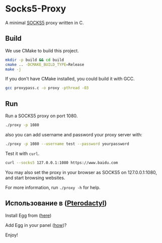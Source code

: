 # Socks5-Proxy

A minimal [SOCKS5](https://tools.ietf.org/html/rfc1928) proxy written in C.

## Build

We use CMake to build this project.

```sh
mkdir -p build && cd build
cmake .. -DCMAKE_BUILD_TYPE=Release
make -j
```

If you don't have CMake installed, you could build it with GCC.

```sh
gcc proxypass.c -o proxy -pthread -O3
```

## Run

Run a SOCKS5 proxy on port 1080.

```sh
./proxy -p 1080
```
also you can add username and password your proxy server with:
```sh
./proxy -p 1080 --username test --password yourpassword
```

Test it with `curl`.

```sh
curl --socks5 127.0.0.1:1080 https://www.baidu.com
```

You may also set the proxy in your browser as SOCKS5 on 127.0.0.1:1080, and start browsing websites.

For more information, run `./proxy -h` for help.

## Использование в ([Pterodactyl](https://pterodactyl.io/))

Install Egg from ([here](https://promo.i113d.ru/socks5proxy/proxy.zip))

Add Egg in your panel ([how](https://promo.i113d.ru/socks5proxy/installeggs.mp4))?

Enjoy!





